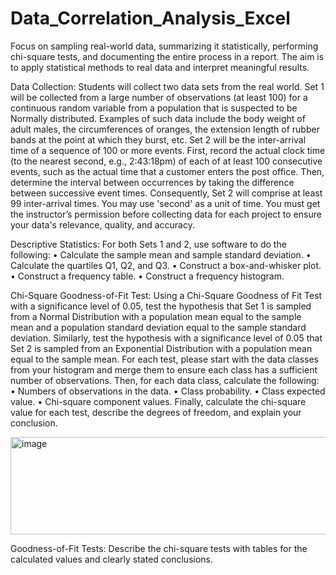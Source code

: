 # Data_Correlation_Analysis_Excel
Focus on sampling real-world data, summarizing it statistically, performing chi-square tests, and documenting the entire process in a report. The aim is to apply statistical methods to real data and interpret meaningful results.


Data Collection: Students will collect two data sets from the real world. Set 1 will be collected
from a large number of observations (at least 100) for a continuous random variable from a
population that is suspected to be Normally distributed. Examples of such data include the body
weight of adult males, the circumferences of oranges, the extension length of rubber bands at the
point at which they burst, etc. Set 2 will be the inter-arrival time of a sequence of 100 or more
events. First, record the actual clock time (to the nearest second, e.g., 2:43:18pm) of each of at
least 100 consecutive events, such as the actual time that a customer enters the post office. Then,
determine the interval between occurrences by taking the difference between successive event
times. Consequently, Set 2 will comprise at least 99 inter-arrival times. You may use 'second' as a
unit of time. You must get the instructor’s permission before collecting data for each project to
ensure your data's relevance, quality, and accuracy.

Descriptive Statistics: For both Sets 1 and 2, use software to do the following:
• Calculate the sample mean and sample standard deviation.
• Calculate the quartiles Q1, Q2, and Q3.
• Construct a box-and-whisker plot.
• Construct a frequency table.
• Construct a frequency histogram.



Chi-Square Goodness-of-Fit Test: Using a Chi-Square Goodness of Fit Test with a significance
level of 0.05, test the hypothesis that Set 1 is sampled from a Normal Distribution with a population
mean equal to the sample mean and a population standard deviation equal to the sample standard
deviation. Similarly, test the hypothesis with a significance level of 0.05 that Set 2 is sampled from
an Exponential Distribution with a population mean equal to the sample mean. For each test, please
start with the data classes from your histogram and merge them to ensure each class has a sufficient
number of observations. Then, for each data class, calculate the following:
• Numbers of observations in the data.
• Class probability.
• Class expected value.
• Chi-square component values.
Finally, calculate the chi-square value for each test, describe the degrees of freedom, and explain
your conclusion.

<img width="546" height="156" alt="image" src="https://github.com/user-attachments/assets/034e2c48-3ef9-4a60-a369-f72bb64d1ea8" />

 Goodness-of-Fit Tests: Describe the chi-square tests with tables for the calculated values and
clearly stated conclusions.
